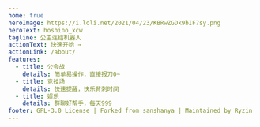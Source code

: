 ```yaml
---
home: true
heroImage: https://i.loli.net/2021/04/23/KBRwZGDk9bIF7sy.png
heroText: hoshino_xcw
tagline: 公主连结机器人
actionText: 快速开始 →
actionLink: /about/
features:
  - title: 公会战
    details: 简单易操作，直接报刀0~
  - title: 竞技场
    details: 快速提醒，快乐背刺时间
  - title: 娱乐
    details: 群聊好帮手，每天999
footer: GPL-3.0 License | Forked from sanshanya | Maintained by Ryzin
---
```

